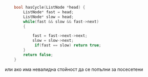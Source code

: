 ```c
    bool hasCycle(ListNode *head) {
        ListNode* fast = head;
        ListNode* slow = head;
        while(fast && slow && fast->next)
        {
           
            fast = fast->next->next;
            slow = slow->next;
             if(fast == slow) return true;
        }
        return false;
    }
```
или ако има невалидна стойност да се попълни за посесетени
